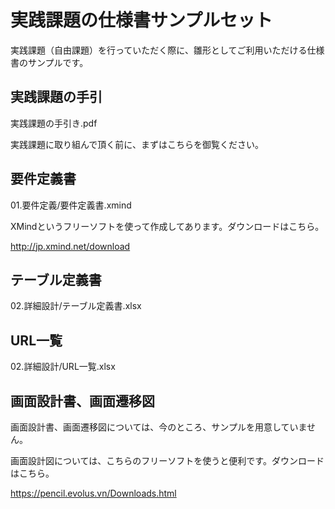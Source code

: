 # 実践課題の仕様書サンプルセット

実践課題（自由課題）を行っていただく際に、雛形としてご利用いただける仕様書のサンプルです。

## 実践課題の手引

実践課題の手引き.pdf

実践課題に取り組んで頂く前に、まずはこちらを御覧ください。

## 要件定義書

01.要件定義/要件定義書.xmind

XMindというフリーソフトを使って作成してあります。ダウンロードはこちら。

http://jp.xmind.net/download

## テーブル定義書

02.詳細設計/テーブル定義書.xlsx

## URL一覧

02.詳細設計/URL一覧.xlsx

## 画面設計書、画面遷移図

画面設計書、画面遷移図については、今のところ、サンプルを用意していません。

画面設計図については、こちらのフリーソフトを使うと便利です。ダウンロードはこちら。

https://pencil.evolus.vn/Downloads.html
